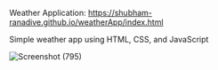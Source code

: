 Weather Application: https://shubham-ranadive.github.io/weatherApp/index.html 

Simple weather app using HTML, CSS, and JavaScript

![Screenshot (795)](https://user-images.githubusercontent.com/96201116/157985502-3e740efa-dd51-40e5-8730-dd0e40bca025.png)
